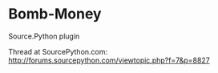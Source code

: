 # Bomb-Money
Source.Python plugin

Thread at SourcePython.com: http://forums.sourcepython.com/viewtopic.php?f=7&p=8827
